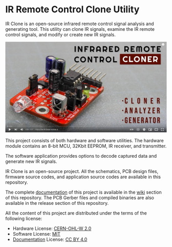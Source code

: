 IR Remote Control Clone Utility
===============================

IR Clone is an open-source infrared remote control signal analysis and generating tool. This utility can clone IR signals, examine the IR remote control signals, and modify or create new IR signals. 

[![IR Clone build video](https://raw.githubusercontent.com/dilshan/ir-clone/main/resources/images/ir-clone-video-thumbnail.jpg)](https://youtu.be/PBt0_21yzKo)

This project consists of both hardware and software utilities. The hardware module contains an 8-bit MCU, 32Kbit EEPROM, IR receiver, and transmitter.

The software application provides options to decode captured data and generate new IR signals.

IR Clone is an open-source project. All the schematics, PCB design files, firmware source codes, and application source codes are available in this repository.

The complete [documentation](https://github.com/dilshan/ir-clone/wiki) of this project is available in the [wiki](https://github.com/dilshan/ir-clone/wiki) section of this repository. The PCB Gerber files and compiled binaries are also available in the release section of this repository.

All the content of this project are distributed under the terms of the following license:

- Hardware License: [CERN-OHL-W 2.0](https://ohwr.org/cern_ohl_w_v2.txt)
- Software License: [MIT](https://github.com/dilshan/ir-clone/blob/main/LICENSE)
- [Documentation](https://github.com/dilshan/ir-clone/wiki) License: [CC BY 4.0](https://creativecommons.org/licenses/by/4.0/)

